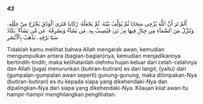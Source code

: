 ##### 43

<span class="ayah">أَلَمْ تَرَ أَنَّ ٱللَّهَ يُزْجِى سَحَابًۭا ثُمَّ يُؤَلِّفُ بَيْنَهُۥ ثُمَّ يَجْعَلُهُۥ رُكَامًۭا فَتَرَى ٱلْوَدْقَ يَخْرُجُ مِنْ خِلَٰلِهِۦ وَيُنَزِّلُ مِنَ ٱلسَّمَآءِ مِن جِبَالٍۢ فِيهَا مِنۢ بَرَدٍۢ فَيُصِيبُ بِهِۦ مَن يَشَآءُ وَيَصْرِفُهُۥ عَن مَّن يَشَآءُ ۖ يَكَادُ سَنَا بَرْقِهِۦ يَذْهَبُ بِٱلْأَبْصَٰرِ</span>

<span class="ayah_translation">Tidaklah kamu melihat bahwa Allah mengarak awan, kemudian mengumpulkan antara (bagian-bagian)nya, kemudian menjadikannya bertindih-tindih, maka kelihatanlah olehmu hujan keluar dari celah-celahnya dan Allah (juga) menurunkan (butiran-butiran) es dari langit, (yaitu) dari (gumpalan-gumpalan awan seperti) gunung-gunung, maka ditimpakan-Nya (butiran-butiran) es itu kepada siapa yang dikehendaki-Nya dan dipalingkan-Nya dari siapa yang dikehendaki-Nya. Kilauan kilat awan itu hampir-hampir menghilangkan penglihatan.</span>
